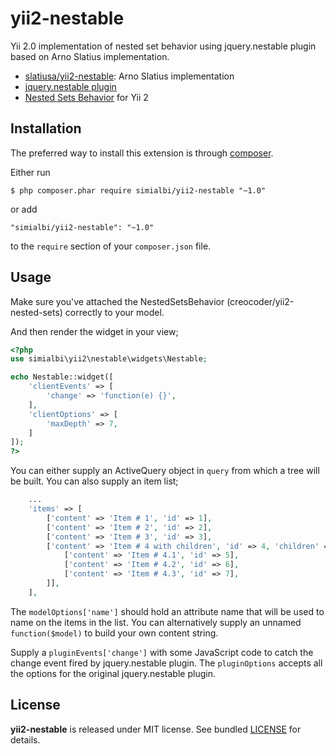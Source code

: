 # yii2-nestable

Yii 2.0 implementation of nested set behavior using jquery.nestable plugin based on
Arno Slatius implementation.
* [slatiusa/yii2-nestable](https://github.com/ASlatius/yii2-nestable): Arno Slatius implementation
* [jquery.nestable plugin](http://dbushell.github.io/Nestable/) 
* [Nested Sets Behavior](https://github.com/creocoder/yii2-nested-sets) for Yii 2

## Installation

The preferred way to install this extension is through [composer](http://getcomposer.org/download/).

Either run

```
$ php composer.phar require simialbi/yii2-nestable "~1.0"
```

or add

```
"simialbi/yii2-nestable": "~1.0"
```

to the ```require``` section of your `composer.json` file.

## Usage

Make sure you've attached the NestedSetsBehavior (creocoder/yii2-nested-sets) correctly to your model.

And then render the widget in your view;

```php
<?php
use simialbi\yii2\nestable\widgets\Nestable;

echo Nestable::widget([
    'clientEvents' => [
        'change' => 'function(e) {}',
    ],
    'clientOptions' => [
        'maxDepth' => 7,
    ]
]);
?>
```

You can either supply an ActiveQuery object in `query` from which a tree will be built.
You can also supply an item list;
```php
    ...
    'items' => [
        ['content' => 'Item # 1', 'id' => 1],
        ['content' => 'Item # 2', 'id' => 2],
        ['content' => 'Item # 3', 'id' => 3],
        ['content' => 'Item # 4 with children', 'id' => 4, 'children' => [
            ['content' => 'Item # 4.1', 'id' => 5],
            ['content' => 'Item # 4.2', 'id' => 6],
            ['content' => 'Item # 4.3', 'id' => 7],
        ]],
    ],
```

The `modelOptions['name']` should hold an attribute name that will be used to name on the items in the list.
You can alternatively supply an unnamed `function($model)` to build your own content string.

Supply a `pluginEvents['change']` with some JavaScript code to catch the change event fired by jquery.nestable plugin.
The `pluginOptions` accepts all the options for the original jquery.nestable plugin.

## License

**yii2-nestable** is released under MIT license. See bundled [LICENSE](LICENSE) for details.